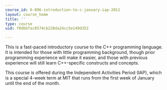 ```yaml
---
course_id: 6-096-introduction-to-c-january-iap-2011
layout: course_home
title: ''
type: course
uid: f0dbbfac8574cb228da24cc5e149d352

---
```

This is a fast-paced introductory course to the C++ programming language. It is intended for those with little programming background, though prior programming experience will make it easier, and those with previous experience will still learn C++-specific constructs and concepts.

This course is offered during the Independent Activities Period (IAP), which is a special 4-week term at MIT that runs from the first week of January until the end of the month.
